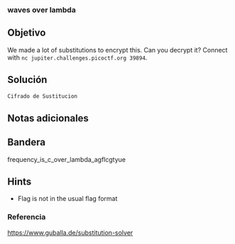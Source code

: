 ### waves over lambda
## Objetivo

We made a lot of substitutions to encrypt this. Can you decrypt it? Connect with `nc jupiter.challenges.picoctf.org 39894`.
## Solución
```bash
Cifrado de Sustitucion
```
## Notas adicionales

## Bandera

frequency_is_c_over_lambda_agflcgtyue
## Hints

- Flag is not in the usual flag format

### Referencia

https://www.guballa.de/substitution-solver